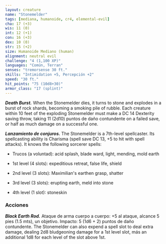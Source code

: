 ```yaml
---
layout: creature
name: "Stonemelder"
tags: [mediana, humanoide, cr4, elemental-evil]
cha: 17 (+3)
wis: 11 (0)
int: 12 (+1)
con: 16 (+3)
dex: 10 (0)
str: 15 (+2)
size: Humanoide Mediano (human)
alignment: neutral evil
challenge: "4 (1,100 XP)"
languages: "Común, Terran"
senses: "tremorsense 30 ft."
skills: "Intimidation +5, Percepción +2"
speed: "30 ft."
hit_points: "75 (10d8+30)"
armor_class: "17 (splint)"
---
```


***Death Burst.*** When the Stonemelder dies, it turns to stone and explodes in a burst of rock shards, becoming a smoking pile of rubble. Each creature within 10 feet of the exploding Stonemelder must make a DC 14 Dexterity saving throw, taking 11 (2d10) puntos de daño contundente on a failed save, or half as much damage on a successful one.

***Lanzamiento de conjuros.*** The Stonemelder is a 7th-level spellcaster. Its spellcasting ability is Charisma (spell save DC 13, +5 to hit with spell attacks). It knows the following sorcerer spells:

* Trucos (a voluntad): acid splash, blade ward, light, mending, mold earth

* 1st level (4 slots): expeditious retreat, false life, shield

* 2nd level (3 slots): Maximilian's earthen grasp, shatter

* 3rd level (3 slots): erupting earth, meld into stone

* 4th level (1 slot): stoneskin

### Acciones

***Black Earth Rod.*** Ataque de arma cuerpo a cuerpo: +5 al ataque, alcance 5 pies (1.5 mts), un objetivo. Impacto: 5 (1d6 + 2) puntos de daño contundente. The Stonemelder can also expend a spell slot to deal extra damage, dealing 2d8 bludgeoning damage for a 1st level slot, más an additional 1d8 for each level of the slot above 1st.